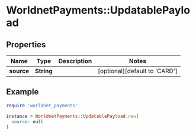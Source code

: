 # WorldnetPayments::UpdatablePayload

## Properties

| Name | Type | Description | Notes |
| ---- | ---- | ----------- | ----- |
| **source** | **String** |  | [optional][default to &#39;CARD&#39;] |

## Example

```ruby
require 'worldnet_payments'

instance = WorldnetPayments::UpdatablePayload.new(
  source: null
)
```

